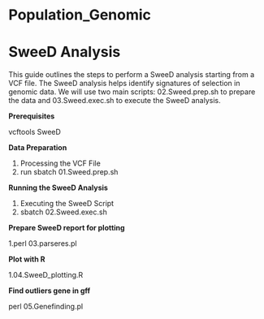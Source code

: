 # Population_Genomic
# **SweeD Analysis**

This guide outlines the steps to perform a SweeD analysis starting from a VCF file. The SweeD analysis helps identify signatures of selection in genomic data. We will use two main scripts: 02.Sweed.prep.sh to prepare the data and 03.Sweed.exec.sh to execute the SweeD analysis.

**Prerequisites**

vcftools
SweeD

**Data Preparation**

1. Processing the VCF File
2. run sbatch 01.Sweed.prep.sh

**Running the SweeD Analysis**

1. Executing the SweeD Script
2. sbatch  02.Sweed.exec.sh
   
**Prepare SweeD report for plotting**

1.perl 03.parseres.pl

**Plot with R**

1.04.SweeD_plotting.R

**Find outliers gene in gff**

perl 05.Genefinding.pl



